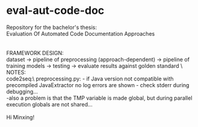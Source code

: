 # eval-aut-code-doc
Repository for the bachelor's thesis:\
Evaluation Of Automated Code Documentation Approaches
\
\
\
FRAMEWORK DESIGN:\
dataset -> pipeline of preprocessing (approach-dependent) -> pipeline of training models -> testing -> evaluate results against golden standard
\\\
NOTES:\
code2seq:\ preprocessing.py: \- if Java version not compatible with precompiled JavaExtractor no log errors are shown - check stderr during debugging... \
-also a problem is that the TMP variable is made global, but during parallel execution globals are not shared...
\
\
Hi Minxing! 

